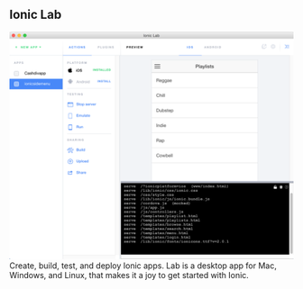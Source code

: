 <h2>Ionic Lab</h2>

<img src="resources/ionic/ionic-lab.png" />

<aside class="notes">
Create, build, test, and deploy Ionic apps.
Lab is a desktop app for Mac, Windows, and Linux, that makes it a joy to get started with Ionic.
</aside>